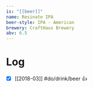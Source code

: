 ```yaml
---
is: "[[beer]]"
name: Resinate IPA
beer-style: IPA - American
brewery: CraftHaus Brewery
abv: 6.5
---
```

# Log
- [x] [[2018-03]] #do/drink/beer 👍
